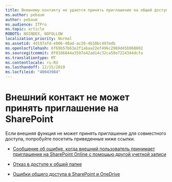 ```yaml
---
title: Внешнему контакту не удается принять приглашение на общий доступ
ms.author: pebaum
author: pebaum
ms.audience: ITPro
ms.topic: article
ROBOTS: NOINDEX, NOFOLLOW
localization_priority: Normal
ms.assetid: 4d197afd-e806-40ad-ac20-4b10bc497edb
ms.openlocfilehash: 6f69b57b63e2f1abaa22ef496c2969d45b968802
ms.sourcegitcommit: 0f0186044a3597e42ad14c32ca58e7224344dcfa
ms.translationtype: MT
ms.contentlocale: ru-RU
ms.lasthandoff: 12/15/2019
ms.locfileid: "40043984"
---
```

# <a name="external-contact-is-unable-to-accept-a-sharepoint-invitation"></a>Внешний контакт не может принять приглашение на SharePoint

Если внешняя функция не может принять приглашение для совместного доступа, попробуйте посетить приведенные ниже ссылки.

- [Сообщение об ошибке, когда внешний пользователь принимает приглашение на SharePoint Online с помощью другой учетной записи](https://docs.microsoft.com/sharepoint/support/sharing-and-permissions/error-when-external-user-accepts-an-invitation-by-using-another-account)

- [Отказ в доступе к общей папке](https://docs.microsoft.com/sharepoint/support/sharing-and-permissions/cannot-access-shared-folder)

- [Ошибки общего доступа в SharePoint и OneDrive](https://docs.microsoft.com/sharepoint/sharepoint-onedrive-error-message)

